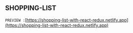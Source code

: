 ## SHOPPING-LIST

`PREVIEW :`[https://shopping-list-with-react-redux.netlify.app](https://shopping-list-with-react-redux.netlify.app)
